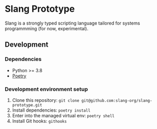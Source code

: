 # Slang Prototype

Slang is a strongly typed scripting language tailored for systems programmming
(for now, experimental).

## Development

### Dependencies

- Python >= 3.8
- [Poetry](https://python-poetry.org)

### Development environment setup

1. Clone this repository:
   `git clone git@github.com:slang-org/slang-prototype.git`
2. Install dependencies:
   `poetry install`
3. Enter into the managed virtual env:
   `poetry shell`
3. Install Git hooks:
   `githooks`
